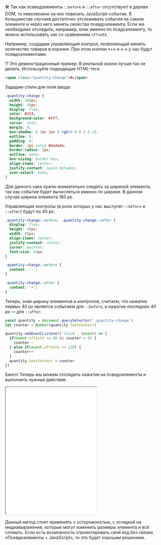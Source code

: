 🛠 Так как псеводэлементы `::before` и `::after` отсутствуют в дереве DOM, то невозможно на них повесить JavaScript-событие. В большинстве случаев достаточно отслеживать события на самом элементе и через него менять свойства псевдоэлемента. Если же необходимо отследить, например, клик именно по псвдоэлементу, то можно использовать хак со сравнением `offsetX`.

Например, создадим управляющий контрол, позволяющий менять количество товаров в корзине. При этом кнопки «+» и «-» у нас будут псевдоэлементами.

<aside>

⁉️ Это демонстрационный пример. В реальной жизни лучше так не делать. Используйте подходящие HTML-теги.

</aside>

```html
<span class="quantity-change">0</span>
```

Зададим стили для поля ввода:

```css
.quantity-change {
  width: 160px;
  height: 40px;
  display: flex;
  color: #333;
  background-color: #fff;
  cursor: text;
  margin: 0;
  box-shadow: 0 3px 5px 0 rgb(0 0 0 / 0.1);
  outline: 0;
  padding: 0;
  border: 1px solid #dadada;
  border-radius: 5px;
  outline: none;
  box-sizing: border-box;
  align-items: center;
  justify-content: space-between;
  user-select: none;
}
```

Для данного хака нужно внимательно следить за шириной элемента, так как событие будет вычисляться именно по ширине. В данном случае ширина элемента 160 px.

Управляющие контролы (в роли которых у нас выступят `::before` и `::after`) будут по 40 px:

```css
.quantity-change::before, .quantity-change::after {
  display: flex;
  height: 40px;
  width: 40px;
  align-items: center;
  justify-content: center;
  cursor: pointer;
  font-size: 24px;
}

.quantity-change::before {
  content: '-';
}

.quantity-change::after {
  content: '+';
}
```

Теперь, зная ширину элементов и контролов, считаем, что нажатие первых 40 px является событием для `::before`, а нажатие последних 40 px — для `::after`:

```javascript
const quantity = document.querySelector('.quantity-change')
let counter = Number(quantity.textContent)

quantity.addEventListener('click', (event) => {
  if(event.offsetX <= 40 && counter > 0) {
    counter--
  } else if(event.offsetX >= 120) {
    counter++
  }
  quantity.textContent = counter
})
```

Бинго! Теперь мы можем отследить нажатия на псведоэлементы и выполнить нужные действия.

<iframe title="JavaScript-события для псевдоэлементов" src="../demos/javascript-events/" height="420"></iframe>

Данный метод стоит применять с осторожностью, с оглядкой на медиавыражения, которые могут изменить размеры элемента и всё сломать. Если есть возможность спроектировать свой код без связки «Псевдоэлементы + JavaScript», то это будет хорошим решением.

